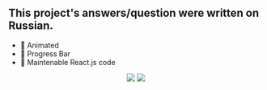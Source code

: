 ## This project's answers/question were written on Russian.
<ul>
<li>🌟 Animated</li>
<li>🌟 Progress Bar</li>
<li>🌟 Maintenable React.js code</li>
</ul>
<p align="center">
<img src="https://i.imgur.com/BrQjnnr.png">
<img src="https://i.imgur.com/PWLEvM6.png">
</p>
